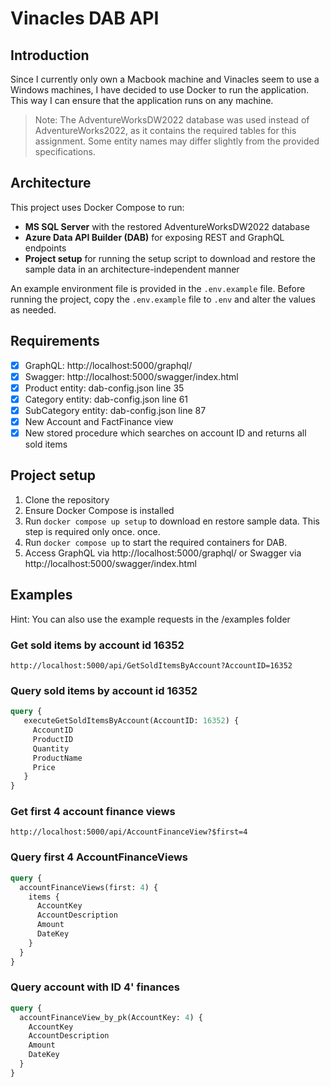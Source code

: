 # Vinacles DAB API

## Introduction

Since I currently only own a Macbook machine and Vinacles seem to use a Windows machines, I have decided to use Docker to
run the application. This way I can ensure that the application runs on any machine.
> Note: The AdventureWorksDW2022 database was used instead of AdventureWorks2022, as it contains the required tables for this assignment. Some entity names may differ slightly from the provided specifications.

## Architecture

This project uses Docker Compose to run:
- **MS SQL Server** with the restored AdventureWorksDW2022 database
- **Azure Data API Builder (DAB)** for exposing REST and GraphQL endpoints
- **Project setup** for running the setup script to download and restore the sample data in an architecture-independent manner

An example environment file is provided in the `.env.example` file. Before running the project, copy the `.env.example` file to `.env` and alter the values as needed.

## Requirements

- [x] GraphQL: http://localhost:5000/graphql/
- [x] Swagger: http://localhost:5000/swagger/index.html
- [x] Product entity: dab-config.json line 35
- [x] Category entity: dab-config.json line 61
- [x] SubCategory entity: dab-config.json line 87
- [x] New Account and FactFinance view
- [x] New stored procedure which searches on account ID and returns all sold items

## Project setup

1. Clone the repository
2. Ensure Docker Compose is installed
3. Run `docker compose up setup` to download en restore sample data. This step is required only once.
   once.
4. Run `docker compose up` to start the required containers for DAB.
5. Access GraphQL via http://localhost:5000/graphql/ or Swagger via http://localhost:5000/swagger/index.html

## Examples

Hint: You can also use the example requests in the /examples folder

### Get sold items by account id 16352

```
http://localhost:5000/api/GetSoldItemsByAccount?AccountID=16352
```

### Query sold items by account id 16352

```graphql
query {
   executeGetSoldItemsByAccount(AccountID: 16352) {
     AccountID
     ProductID
     Quantity
     ProductName
     Price
   } 
}
```

### Get first 4 account finance views

```
http://localhost:5000/api/AccountFinanceView?$first=4
```

### Query first 4 AccountFinanceViews

```graphql
query {
  accountFinanceViews(first: 4) {
    items {
      AccountKey
      AccountDescription
      Amount
      DateKey
    }
  } 
}
```

### Query account with ID 4' finances

```graphql
query {
  accountFinanceView_by_pk(AccountKey: 4) {
    AccountKey
    AccountDescription
    Amount
    DateKey
  } 
}
```
